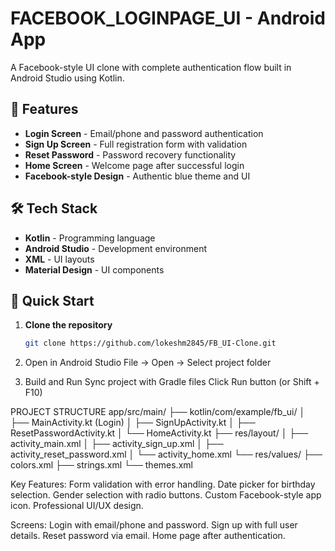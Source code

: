 # FACEBOOK_LOGINPAGE_UI - Android App

A Facebook-style UI clone with complete authentication flow built in Android Studio using Kotlin.

## 📱 Features

- **Login Screen** - Email/phone and password authentication
- **Sign Up Screen** - Full registration form with validation
- **Reset Password** - Password recovery functionality  
- **Home Screen** - Welcome page after successful login
- **Facebook-style Design** - Authentic blue theme and UI

## 🛠️ Tech Stack

- **Kotlin** - Programming language
- **Android Studio** - Development environment
- **XML** - UI layouts
- **Material Design** - UI components

## 🚀 Quick Start

1. **Clone the repository**
   ```bash
   git clone https://github.com/lokeshm2845/FB_UI-Clone.git
   
2. Open in Android Studio
   File → Open → Select project folder

3. Build and Run
   Sync project with Gradle files
   Click Run button (or Shift + F10)

PROJECT STRUCTURE
app/src/main/
├── kotlin/com/example/fb_ui/
│   ├── MainActivity.kt (Login)
│   ├── SignUpActivity.kt
│   ├── ResetPasswordActivity.kt
│   └── HomeActivity.kt
├── res/layout/
│   ├── activity_main.xml
│   ├── activity_sign_up.xml
│   ├── activity_reset_password.xml
│   └── activity_home.xml
└── res/values/
    ├── colors.xml
    ├── strings.xml
    └── themes.xml

Key Features:
  Form validation with error handling.
  Date picker for birthday selection.
  Gender selection with radio buttons.
  Custom Facebook-style app icon.
  Professional UI/UX design.

Screens:
  Login with email/phone and password.
  Sign up with full user details.
  Reset password via email.
  Home page after authentication.






   
